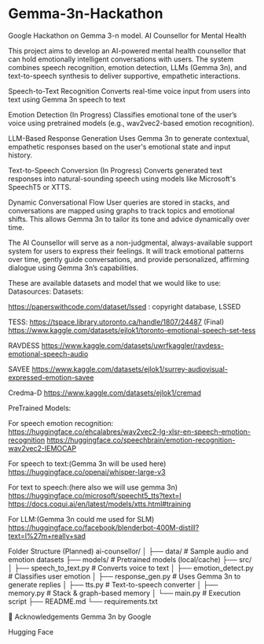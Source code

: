 # Gemma-3n-Hackathon
Google Hackathon on Gemma 3-n model.
AI Counsellor for Mental Health

This project aims to develop an AI-powered mental health counsellor that can hold emotionally intelligent conversations with users. The system combines speech recognition, emotion detection, LLMs (Gemma 3n), and text-to-speech synthesis to deliver supportive, empathetic interactions.

Speech-to-Text Recognition
Converts real-time voice input from users into text using Gemma 3n speech to text

Emotion Detection (In Progress)
Classifies emotional tone of the user’s voice using pretrained models (e.g., wav2vec2-based emotion recognition).

LLM-Based Response Generation
Uses Gemma 3n to generate contextual, empathetic responses based on the user's emotional state and input history.

Text-to-Speech Conversion (In Progress)
Converts generated text responses into natural-sounding speech using models like Microsoft's SpeechT5 or XTTS.

Dynamic Conversational Flow
User queries are stored in stacks, and conversations are mapped using graphs to track topics and emotional shifts. This allows Gemma 3n to tailor its tone and advice dynamically over time.

The AI Counsellor will serve as a non-judgmental, always-available support system for users to express their feelings. It will track emotional patterns over time, gently guide conversations, and provide personalized, affirming dialogue using Gemma 3n’s capabilities.




These are available datasets and model that we would like to use:
Datasources:
Datasets:

https://paperswithcode.com/dataset/lssed : copyright database, LSSED

TESS: https://tspace.library.utoronto.ca/handle/1807/24487 (Final)
https://www.kaggle.com/datasets/ejlok1/toronto-emotional-speech-set-tess

RAVDESS
https://www.kaggle.com/datasets/uwrfkaggler/ravdess-emotional-speech-audio

SAVEE
https://www.kaggle.com/datasets/ejlok1/surrey-audiovisual-expressed-emotion-savee

Credma-D
https://www.kaggle.com/datasets/ejlok1/cremad

PreTrained Models:

For speech emotion recognition:
https://huggingface.co/ehcalabres/wav2vec2-lg-xlsr-en-speech-emotion-recognition
https://huggingface.co/speechbrain/emotion-recognition-wav2vec2-IEMOCAP

For speech to text:(Gemma 3n will be used here)
https://huggingface.co/openai/whisper-large-v3

For text to speech:(here also we will use gemma 3n)
https://huggingface.co/microsoft/speecht5_tts?text=I
https://docs.coqui.ai/en/latest/models/xtts.html#training

For LLM:(Gemma 3n could me used for SLM)
https://huggingface.co/facebook/blenderbot-400M-distill?text=I%27m+really+sad


Folder Structure (Planned)
ai-counsellor/
│
├── data/                   # Sample audio and emotion datasets
├── models/                 # Pretrained models (local/cache)
├── src/
│   ├── speech_to_text.py   # Converts voice to text
│   ├── emotion_detect.py   # Classifies user emotion
│   ├── response_gen.py     # Uses Gemma 3n to generate replies
│   ├── tts.py              # Text-to-speech converter
│   ├── memory.py           # Stack & graph-based memory
│   └── main.py             # Execution script
├── README.md
└── requirements.txt



🤝 Acknowledgements
Gemma 3n by Google

Hugging Face
